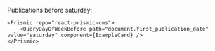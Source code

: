 Publications before saturday:

    <Prismic repo="react-prismic-cms">
        <QueryDayOfWeekBefore path="document.first_publication_date" value="saturday" component={ExampleCard} />
    </Prismic>
